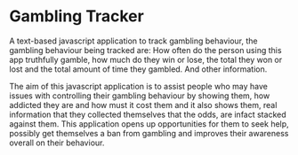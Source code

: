 # Gambling Tracker
A text-based javascript application to track gambling behaviour, the gambling behaviour being tracked are: How often do the person using this app truthfully gamble, how much do they win or lose, the total they won or lost and the total amount of time they gambled. And other information.

The aim of this javascript application is to assist people who may have issues with controlling their gambling behaviour by showing them, how addicted they are and how must it cost them and it also shows them, real information that they collected themselves that the odds, are infact stacked against them. This application opens up opportunities for them to seek help, possibly get themselves a ban from gambling and improves their awareness overall on their behaviour.
